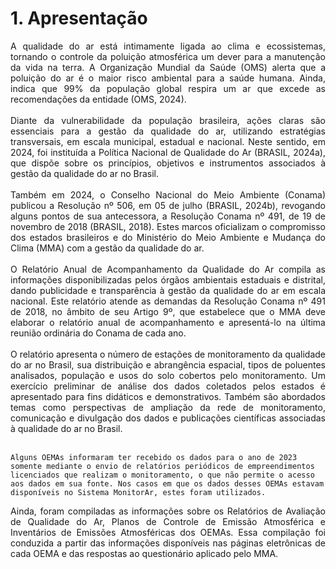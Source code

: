 # 1. Apresentação 
<div style="text-align: justify"> A qualidade do ar está intimamente ligada ao clima e ecossistemas, tornando o controle da poluição atmosférica um dever para a manutenção da vida na terra. A Organização Mundial da Saúde (OMS) alerta que a poluição do ar é o maior risco ambiental para a saúde humana. Ainda, indica que 99% da população global respira um ar que excede as recomendações da entidade (OMS, 2024).</div><br/>
<div style="text-align: justify"> Diante da vulnerabilidade da população brasileira, ações claras são essenciais para a gestão da qualidade do ar, utilizando estratégias transversais, em escala municipal, estadual e nacional. Neste sentido, em 2024, foi instituída a Política Nacional de Qualidade do Ar (BRASIL, 2024a), que dispõe sobre os princípios, objetivos e instrumentos associados à gestão da qualidade do ar no Brasil.</div><br/>
<div style="text-align: justify"> Também em 2024, o Conselho Nacional do Meio Ambiente (Conama) publicou a Resolução nº 506, em 05 de julho (BRASIL, 2024b), revogando alguns pontos de sua antecessora, a Resolução Conama nº 491, de 19 de novembro de 2018 (BRASIL, 2018). Estes marcos oficializam o compromisso dos estados brasileiros e do Ministério do Meio Ambiente e Mudança do Clima (MMA) com a gestão da qualidade do ar.</div><br/>
<div style="text-align: justify"> O Relatório Anual de Acompanhamento da Qualidade do Ar compila as informações disponibilizadas pelos órgãos ambientais estaduais e distrital, dando publicidade e transparência à gestão da qualidade do ar em escala nacional. Este relatório atende as demandas da Resolução Conama nº 491 de 2018, no âmbito de seu Artigo 9º, que estabelece que o MMA deve elaborar o relatório anual de acompanhamento e apresentá-lo na última reunião ordinária do Conama de cada ano.</div><br/>
<div style="text-align: justify">O relatório apresenta o número de estações de monitoramento da qualidade do ar no Brasil, sua distribuição e abrangência espacial, tipos de poluentes analisados, população e usos do solo cobertos pelo monitoramento. Um exercício preliminar de análise dos dados coletados pelos estados é apresentado para fins didáticos e demonstrativos. Também são abordados temas como perspectivas de ampliação da rede de monitoramento, comunicação e divulgação dos dados e publicações científicas associadas à qualidade do ar no Brasil. </div>

<br>

```{warning}
Alguns OEMAs informaram ter recebido os dados para o ano de 2023 somente mediante o envio de relatórios periódicos de empreendimentos licenciados que realizam o monitoramento, o que não permite o acesso aos dados em sua fonte. Nos casos em que os dados desses OEMAs estavam disponíveis no Sistema MonitorAr, estes foram utilizados.
```


<div style="text-align: justify">Ainda, foram compiladas as informações sobre os Relatórios de Avaliação de Qualidade do Ar, Planos de Controle de Emissão Atmosférica e Inventários de Emissões Atmosféricas dos OEMAs. Essa compilação foi conduzida a partir das informações disponíveis nas páginas eletrônicas de cada OEMA e das respostas ao questionário aplicado pelo MMA. </div>

